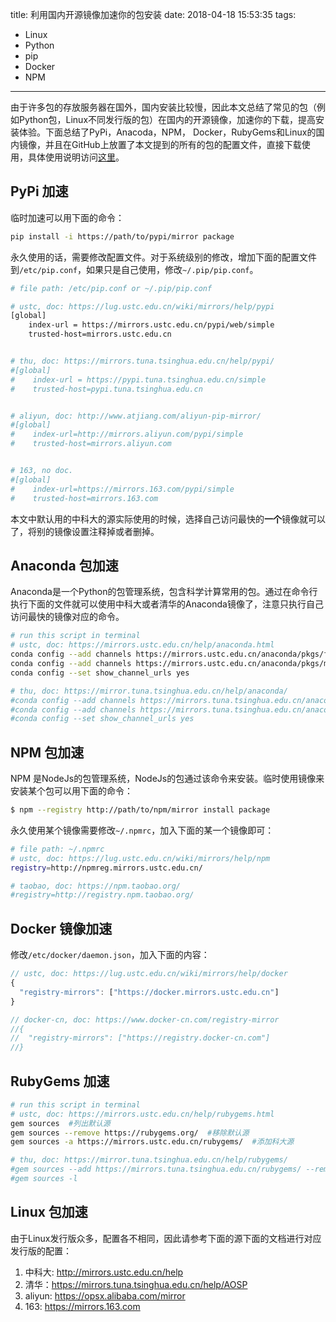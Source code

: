 title: 利用国内开源镜像加速你的包安装
date: 2018-04-18 15:53:35
tags:
 - Linux
 - Python
 - pip
 - Docker
 - NPM
---
 
由于许多包的存放服务器在国外，国内安装比较慢，因此本文总结了常见的包（例如Python包，Linux不同发行版的包）在国内的开源镜像，加速你的下载，提高安装体验。下面总结了PyPi，Anacoda，NPM， Docker，RubyGems和Linux的国内镜像，并且在GitHub上放置了本文提到的所有的包的配置文件，直接下载使用，具体使用说明访问[这里](https://github.com/vra/mirrors-china)。
<!--more-->
## PyPi 加速
临时加速可以用下面的命令：
```bash
pip install -i https://path/to/pypi/mirror package
```
永久使用的话，需要修改配置文件。对于系统级别的修改，增加下面的配置文件到`/etc/pip.conf`，如果只是自己使用，修改`~/.pip/pip.conf`。
```bash
# file path: /etc/pip.conf or ~/.pip/pip.conf

# ustc, doc: https://lug.ustc.edu.cn/wiki/mirrors/help/pypi
[global]
    index-url = https://mirrors.ustc.edu.cn/pypi/web/simple
    trusted-host=mirrors.ustc.edu.cn


# thu, doc: https://mirrors.tuna.tsinghua.edu.cn/help/pypi/
#[global]
#    index-url = https://pypi.tuna.tsinghua.edu.cn/simple
#    trusted-host=pypi.tuna.tsinghua.edu.cn


# aliyun, doc: http://www.atjiang.com/aliyun-pip-mirror/
#[global]    
#    index-url=http://mirrors.aliyun.com/pypi/simple
#    trusted-host=mirrors.aliyun.com


# 163, no doc.
#[global]
#    index-url=https://mirrors.163.com/pypi/simple
#    trusted-host=mirrors.163.com
```

本文中默认用的中科大的源实际使用的时候，选择自己访问最快的**一个**镜像就可以了，将别的镜像设置注释掉或者删掉。


## Anaconda 包加速
Anaconda是一个Python的包管理系统，包含科学计算常用的包。通过在命令行执行下面的文件就可以使用中科大或者清华的Anaconda镜像了，注意只执行自己访问最快的镜像对应的命令。
```bash
# run this script in terminal
# ustc, doc: https://mirrors.ustc.edu.cn/help/anaconda.html
conda config --add channels https://mirrors.ustc.edu.cn/anaconda/pkgs/free/
conda config --add channels https://mirrors.ustc.edu.cn/anaconda/pkgs/main/
conda config --set show_channel_urls yes

# thu, doc: https://mirror.tuna.tsinghua.edu.cn/help/anaconda/
#conda config --add channels https://mirrors.tuna.tsinghua.edu.cn/anaconda/pkgs/free/
#conda config --add channels https://mirrors.tuna.tsinghua.edu.cn/anaconda/pkgs/main/
#conda config --set show_channel_urls yes
```

## NPM 包加速
NPM 是NodeJs的包管理系统，NodeJs的包通过该命令来安装。临时使用镜像来安装某个包可以用下面的命令：
```bash
$ npm --registry http://path/to/npm/mirror install package
```
永久使用某个镜像需要修改`~/.npmrc`，加入下面的某一个镜像即可：
```bash
# file path: ~/.npmrc
# ustc, doc: https://lug.ustc.edu.cn/wiki/mirrors/help/npm
registry=http://npmreg.mirrors.ustc.edu.cn/

# taobao, doc: https://npm.taobao.org/
#registry=http://registry.npm.taobao.org/
```

## Docker 镜像加速
修改`/etc/docker/daemon.json`，加入下面的内容：
```js
// ustc, doc: https://lug.ustc.edu.cn/wiki/mirrors/help/docker
{
  "registry-mirrors": ["https://docker.mirrors.ustc.edu.cn"]
}

// docker-cn, doc: https://www.docker-cn.com/registry-mirror 
//{
//  "registry-mirrors": ["https://registry.docker-cn.com"]
//}
```

## RubyGems 加速
```bash
# run this script in terminal
# ustc, doc: https://mirrors.ustc.edu.cn/help/rubygems.html
gem sources  #列出默认源
gem sources --remove https://rubygems.org/  #移除默认源
gem sources -a https://mirrors.ustc.edu.cn/rubygems/  #添加科大源

# thu, doc: https://mirror.tuna.tsinghua.edu.cn/help/rubygems/
#gem sources --add https://mirrors.tuna.tsinghua.edu.cn/rubygems/ --remove #https://rubygems.org/
#gem sources -l
```

## Linux 包加速
由于Linux发行版众多，配置各不相同，因此请参考下面的源下面的文档进行对应发行版的配置：
 1. 中科大: <http://mirrors.ustc.edu.cn/help>
 2. 清华：<https://mirrors.tuna.tsinghua.edu.cn/help/AOSP>
 3. aliyun: <https://opsx.alibaba.com/mirror>
 4. 163: <https://mirrors.163.com>
